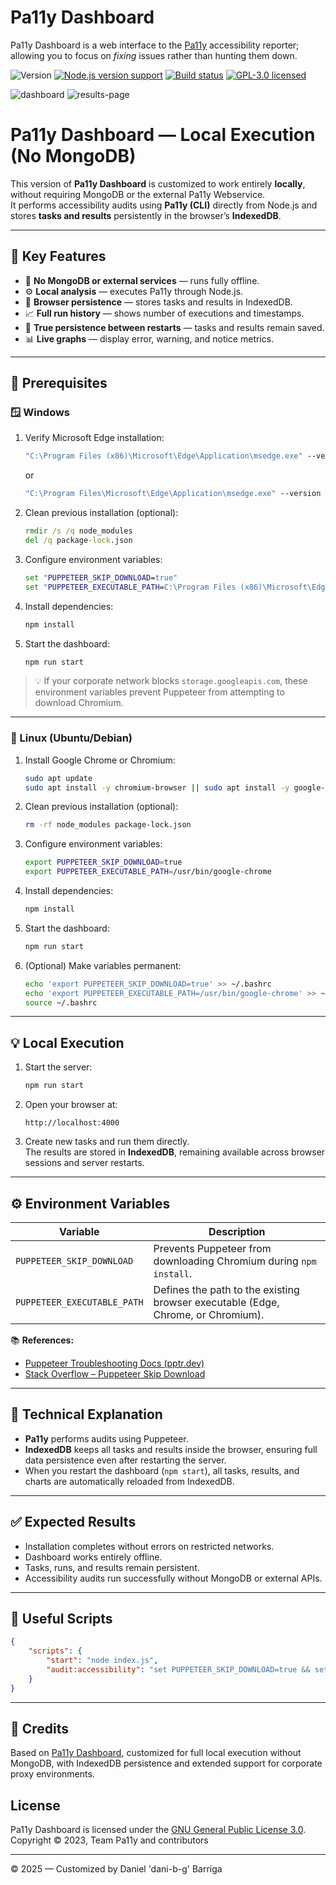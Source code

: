 # Pa11y Dashboard

Pa11y Dashboard is a web interface to the [Pa11y][pa11y] accessibility reporter; allowing you to focus on _fixing_ issues rather than hunting them down.

![Version][shield-version]
[![Node.js version support][shield-node]][info-node]
[![Build status][shield-build]][info-build]
[![GPL-3.0 licensed][shield-license]][info-license]

![dashboard](https://user-images.githubusercontent.com/6110968/61603347-0bce1000-abf2-11e9-87b2-a53f91d315bb.jpg)
![results-page](https://user-images.githubusercontent.com/6110968/62183438-05851580-b30f-11e9-9bc4-b6a4823ae9e8.jpg)

# Pa11y Dashboard — Local Execution (No MongoDB)

This version of **Pa11y Dashboard** is customized to work entirely **locally**, without requiring MongoDB or the external Pa11y Webservice.  
It performs accessibility audits using **Pa11y (CLI)** directly from Node.js and stores **tasks and results** persistently in the browser’s **IndexedDB**.

---

## 🚀 Key Features

-   🧱 **No MongoDB or external services** — runs fully offline.
-   ⚙️ **Local analysis** — executes Pa11y through Node.js.
-   💾 **Browser persistence** — stores tasks and results in IndexedDB.
-   📈 **Full run history** — shows number of executions and timestamps.
-   🔁 **True persistence between restarts** — tasks and results remain saved.
-   📊 **Live graphs** — display error, warning, and notice metrics.

---

## 🧩 Prerequisites

### 🪟 Windows

1. Verify Microsoft Edge installation:

    ```cmd
    "C:\Program Files (x86)\Microsoft\Edge\Application\msedge.exe" --version
    ```

    or

    ```cmd
    "C:\Program Files\Microsoft\Edge\Application\msedge.exe" --version
    ```

2. Clean previous installation (optional):

    ```cmd
    rmdir /s /q node_modules
    del /q package-lock.json
    ```

3. Configure environment variables:

    ```cmd
    set "PUPPETEER_SKIP_DOWNLOAD=true"
    set "PUPPETEER_EXECUTABLE_PATH=C:\Program Files (x86)\Microsoft\Edge\Application\msedge.exe"
    ```

4. Install dependencies:

    ```cmd
    npm install
    ```

5. Start the dashboard:
    ```cmd
    npm run start
    ```

> 💡 If your corporate network blocks `storage.googleapis.com`, these environment variables prevent Puppeteer from attempting to download Chromium.

---

### 🐧 Linux (Ubuntu/Debian)

1. Install Google Chrome or Chromium:

    ```bash
    sudo apt update
    sudo apt install -y chromium-browser || sudo apt install -y google-chrome-stable
    ```

2. Clean previous installation (optional):

    ```bash
    rm -rf node_modules package-lock.json
    ```

3. Configure environment variables:

    ```bash
    export PUPPETEER_SKIP_DOWNLOAD=true
    export PUPPETEER_EXECUTABLE_PATH=/usr/bin/google-chrome
    ```

4. Install dependencies:

    ```bash
    npm install
    ```

5. Start the dashboard:

    ```bash
    npm run start
    ```

6. (Optional) Make variables permanent:
    ```bash
    echo 'export PUPPETEER_SKIP_DOWNLOAD=true' >> ~/.bashrc
    echo 'export PUPPETEER_EXECUTABLE_PATH=/usr/bin/google-chrome' >> ~/.bashrc
    source ~/.bashrc
    ```

---

## 💡 Local Execution

1. Start the server:

    ```bash
    npm run start
    ```

2. Open your browser at:

    ```
    http://localhost:4000
    ```

3. Create new tasks and run them directly.  
   The results are stored in **IndexedDB**, remaining available across browser sessions and server restarts.

---

## ⚙️ Environment Variables

| Variable                    | Description                                                                      |
| --------------------------- | -------------------------------------------------------------------------------- |
| `PUPPETEER_SKIP_DOWNLOAD`   | Prevents Puppeteer from downloading Chromium during `npm install`.               |
| `PUPPETEER_EXECUTABLE_PATH` | Defines the path to the existing browser executable (Edge, Chrome, or Chromium). |

📚 **References:**

-   [Puppeteer Troubleshooting Docs (pptr.dev)](https://pptr.dev/troubleshooting)
-   [Stack Overflow – Puppeteer Skip Download](https://stackoverflow.com/questions/51717944)

---

## 🧠 Technical Explanation

-   **Pa11y** performs audits using Puppeteer.
-   **IndexedDB** keeps all tasks and results inside the browser, ensuring full data persistence even after restarting the server.
-   When you restart the dashboard (`npm start`), all tasks, results, and charts are automatically reloaded from IndexedDB.

---

## ✅ Expected Results

-   Installation completes without errors on restricted networks.
-   Dashboard works entirely offline.
-   Tasks, runs, and results remain persistent.
-   Accessibility audits run successfully without MongoDB or external APIs.

---

## 🧰 Useful Scripts

```json
{
    "scripts": {
        "start": "node index.js",
        "audit:accessibility": "set PUPPETEER_SKIP_DOWNLOAD=true && set PUPPETEER_EXECUTABLE_PATH=\"C:\\Program Files (x86)\\Microsoft\\Edge\\Application\\msedge.exe\" && pa11y http://localhost:4000"
    }
}
```

---

## 🧩 Credits

Based on [Pa11y Dashboard](https://github.com/pa11y/pa11y-dashboard), customized for full local execution without MongoDB, with IndexedDB persistence and extended support for corporate proxy environments.

## License

Pa11y Dashboard is licensed under the [GNU General Public License 3.0][info-license].  
Copyright &copy; 2023, Team Pa11y and contributors

[homebrew]: https://brew.sh/
[issues]: https://github.com/pa11y/pa11y-dashboard/issues?utf8=%E2%9C%93&q=is%3Aissue
[issues-create]: https://github.com/pa11y/pa11y-dashboard/issues/new
[mongodb]: http://www.mongodb.org/
[mongodb-package]: https://www.npmjs.com/package/mongodb
[mongodb-package-compatibility]: https://docs.mongodb.com/drivers/node/current/compatibility
[node]: http://nodejs.org/
[pa11y]: https://github.com/pa11y/pa11y
[pa11y-webservice-config]: https://github.com/pa11y/webservice#configurations
[info-node]: package.json
[info-build]: https://github.com/pa11y/pa11y-dashboard/actions/workflows/tests.yml
[info-license]: LICENSE
[shield-version]: https://img.shields.io/github/package-json/v/pa11y/pa11y-dashboard.svg
[shield-node]: https://img.shields.io/node/v/pa11y/pa11y-dashboard.svg
[shield-build]: https://github.com/pa11y/pa11y-dashboard/actions/workflows/tests.yml/badge.svg
[shield-license]: https://img.shields.io/badge/license-GPL%203.0-blue.svg

---

© 2025 — Customized by Daniel 'dani-b-g' Barriga
